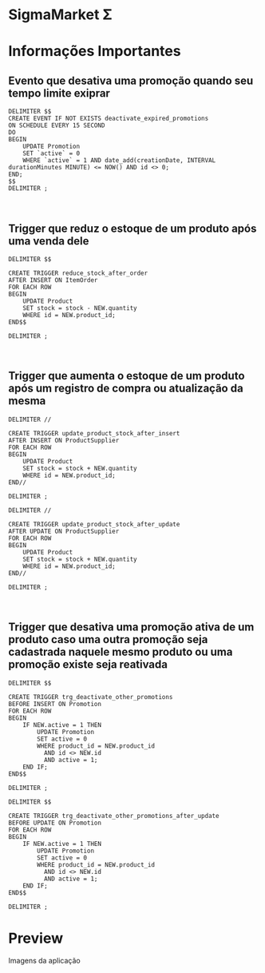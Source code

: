 # SigmaMarket Σ
<h1>Informações Importantes</h1>
<h2>Evento que desativa uma promoção quando seu tempo limite exiprar</h2>

```
DELIMITER $$
CREATE EVENT IF NOT EXISTS deactivate_expired_promotions
ON SCHEDULE EVERY 15 SECOND
DO
BEGIN
    UPDATE Promotion
    SET `active` = 0
    WHERE `active` = 1 AND date_add(creationDate, INTERVAL durationMinutes MINUTE) <= NOW() AND id <> 0;
END;
$$
DELIMITER ;
```

</br>
<h2>Trigger que reduz o estoque de um produto após uma venda dele</h2>

```
DELIMITER $$

CREATE TRIGGER reduce_stock_after_order
AFTER INSERT ON ItemOrder
FOR EACH ROW
BEGIN
    UPDATE Product
    SET stock = stock - NEW.quantity
    WHERE id = NEW.product_id;
END$$

DELIMITER ;
```

<br>
<h2>Trigger que aumenta o estoque de um produto após um registro de compra ou atualização da mesma</h2>

```
DELIMITER //

CREATE TRIGGER update_product_stock_after_insert
AFTER INSERT ON ProductSupplier
FOR EACH ROW
BEGIN
    UPDATE Product
    SET stock = stock + NEW.quantity
    WHERE id = NEW.product_id;
END//

DELIMITER ;
```

```
DELIMITER //

CREATE TRIGGER update_product_stock_after_update
AFTER UPDATE ON ProductSupplier
FOR EACH ROW
BEGIN
    UPDATE Product
    SET stock = stock + NEW.quantity
    WHERE id = NEW.product_id;
END//

DELIMITER ;
```
</br>
<h2>Trigger que desativa uma promoção ativa de um produto caso uma outra promoção seja cadastrada naquele mesmo produto ou uma promoção existe seja reativada</h2>

```
DELIMITER $$

CREATE TRIGGER trg_deactivate_other_promotions
BEFORE INSERT ON Promotion
FOR EACH ROW
BEGIN
    IF NEW.active = 1 THEN
        UPDATE Promotion
        SET active = 0
        WHERE product_id = NEW.product_id
          AND id <> NEW.id
          AND active = 1;
    END IF;
END$$

DELIMITER ;
```

```
DELIMITER $$

CREATE TRIGGER trg_deactivate_other_promotions_after_update
BEFORE UPDATE ON Promotion
FOR EACH ROW
BEGIN
    IF NEW.active = 1 THEN
        UPDATE Promotion
        SET active = 0
        WHERE product_id = NEW.product_id
          AND id <> NEW.id
          AND active = 1;
    END IF;
END$$

DELIMITER ;
```

# Preview
Imagens da aplicação
